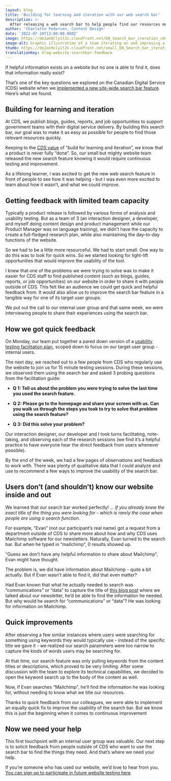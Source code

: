 ```yaml
---
layout: blog
title: 'Building for learning and iteration with our web search bar'
description: >-
  After releasing a web search bar to help people find our resources more easily, we needed to test with users (design research) to learn how to make it better.
author: 'Charlotte Pedersen, Content Design'
date: '2022-07-28T13:00:00.000Z'
image: https://de2an9clyit2x.cloudfront.net/EN_Search_bar_iteration_cb9d810c68.jpg
image-alt: Graphic illustration of a team iterating on and improving a website search bar together. 
thumb: https://de2an9clyit2x.cloudfront.net/small_EN_Search_bar_iteration_cb9d810c68.jpg
translationKey: blog-website-searchbar-feedback
---
```

If helpful information exists on a website but no one is able to find it, does that information really exist? 

That’s one of the key questions we explored on the Canadian Digital Service (CDS) website when we [implemented a new site-wide search bar feature](https://digital.canada.ca/2022/07/13/helping-people-find-content-how-to-build-a-website-search-bar/). Here’s what we found.

## Building for learning and iteration

At CDS, we publish blogs, guides, reports, and job opportunities to support government teams with their digital service delivery. By building this search bar, our goal was to make it as easy as possible for people to find those relevant resources quickly.

Keeping to the [CDS value](https://digital.canada.ca/our-values/) of “build for learning and iteration”, we know that a product is never fully “done”. So, our small but mighty website team released the new search feature knowing it would require continuous testing and improvement.  

As a lifelong learner, I was excited to get the new web search feature in front of people to see how it was helping - but I was even more excited to learn about how it wasn’t, and what we could improve. 

## Getting feedback with limited team capacity

Typically a product release is followed by various forms of analysis and usability testing. But as a team of 3 (an interaction designer, a developer, and myself doing content design and product management while our Product Manager was on language training), we didn’t have the capacity to create a full-fledged research plan, while also maintaining the day-to-day functions of the website. 

So we had to be a little more resourceful. We had to start small. One way to do this was to look for quick wins. So we started looking for light-lift opportunities that would improve the usability of the tool.

I knew that one of the problems we were trying to solve was to make it easier for CDS staff to find published content (such as blogs, guides, reports, or job opportunities) on our website in order to share it with people outside of CDS. This felt like an audience we could get quick and helpful feedback from. It would also allow us to improve the search bar feature in a tangible way for one of its target user groups. 

We put out the call to our internal user group and that same week, we were interviewing people to share their experiences using the search bar.
<!-- GUIDES - need to replace -->
## How we got quick feedback
On Monday, our team put together a pared down version of a [usability testing facilitation plan](https://digital.canada.ca/guides/guide-usability-testing/), scoped down to focus on our target user group - internal users. 

The next day, we reached out to a few people from CDS who regularly use the website to join us for 15 minute testing sessions. During these sessions, we observed them using the search bar and asked 3 probing questions from the facilitation guide: 

- **Q 1: Tell us about the problem you were trying to solve the last time you used the search feature.**

- **Q 2: Please go to the homepage and share your screen with us. Can you walk us through the steps you took to try to solve that problem using the search feature?**

- **Q 3: Did this solve your problem?**

Our interaction designer, our developer and I took turns facilitating, note-taking, and observing each of the research sessions (we find it’s a helpful practice to have everyone hear the direct feedback from users whenever possible). 

By the end of the week, we had a few pages of observations and feedback to work with. There was plenty of qualitative data that I could analyze and use to recommend a few ways to improve the usability of the search bar. 

## Users don’t (and shouldn’t) know our website inside and out

We learned that our search bar worked perfectly! *… If you already knew the exact title of the thing you were looking for - which is rarely the case when people are using a search function.* 

For example, “Evan” (not our participant’s real name) got a request from a department outside of CDS to share more about how and why CDS uses Mailchimp software for our newsletters. Naturally, Evan turned to the search bar. But when he typed in “mailchimp”, 0 results showed up. 

“Guess we don’t have any helpful information to share about Mailchimp”, Evan might have thought. 

The problem is, we did have information about Mailchimp - quite a bit actually. But if Evan wasn’t able to find it, did that even matter? 

Had Evan known that what he actually needed to search was “communications” or “data” to capture the title of [this blog post](https://digital.canada.ca/2019/11/28/how-communications-and-data-can-live-happily-ever-after/) where we talked about our newsletter, he’d be able to find the information he needed. But why would he search for “communications” or “data”? He was looking for information on Mailchimp.

## Quick improvements

After observing a few similar instances where users were searching for something using keywords they would typically use - instead of the specific title we gave it - we realized our search parameters were too narrow to capture the kinds of words users may be searching for.  

At that time, our search feature was only pulling keywords from the content titles or descriptions, which proved to be very limiting. After some discussion with the team to explore its technical capabilities, we decided to open the keyword search up to the body of the content as well.

Now, if Evan searches “Mailchimp”, he’ll find the information he was looking for, without needing to know what we title our resources.

Thanks to quick feedback from our colleagues, we were able to implement an equally quick fix to improve the usability of the search bar. But we know this is just the beginning when it comes to continuous improvement

## **Now we need your help**

This first touchpoint with an internal user group was valuable. Our next step is to solicit feedback from people outside of CDS who want to use the search bar to find the things they need. And that’s where we need your help.

If you’re someone who has used our website, we’d love to hear from you. [You can sign up to participate in future website testing here](https://digital.canada.ca/website-usability-testing/). 
